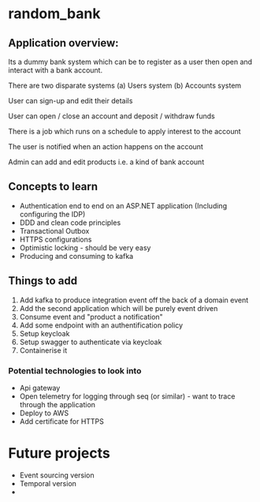 # random_bank

## Application overview:

Its a dummy bank system which can be to register as a user then open and interact with a bank account.

There are two disparate systems (a) Users system (b) Accounts system

User can sign-up and edit their details

User can open / close an account and deposit / withdraw funds

There is a job which runs on a schedule to apply interest to the account

The user is notified when an action happens on the account

Admin can add and edit products i.e. a kind of bank account

## Concepts to learn

- Authentication end to end on an ASP.NET application (Including configuring the IDP)
- DDD and clean code principles
- Transactional Outbox
- HTTPS configurations
- Optimistic locking - should be very easy
- Producing and consuming to kafka

## Things to add

1. Add kafka to produce integration event off the back of a domain event
2. Add the second application which will be purely event driven
3. Consume event and "product a notification"
4. Add some endpoint with an authentification policy
5. Setup keycloak
6. Setup swagger to authenticate via keycloak
7. Containerise it

### Potential technologies to look into

- Api gateway
- Open telemetry for logging through seq (or similar) - want to trace through the application
- Deploy to AWS
- Add certificate for HTTPS

# Future projects

- Event sourcing version
- Temporal version
-
